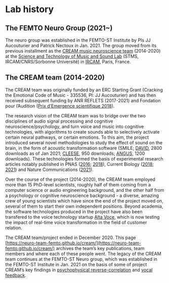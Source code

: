 # Lab history

## The FEMTO Neuro Group (2021\~)

The neuro group was established in the FEMTO-ST Institute by PIs JJ Aucouturier and Patrick Nectoux in Jan. 2021. The group moved from its previous installment as the [CREAM music neuroscience team](http://cream.ircam.fr/) (2014-2020) at the [Science and Technology of Music and Sound Lab](https://www.stms-lab.fr/) (STMS, IRCAM/CNRS/Sorbonne Université) in [IRCAM](https://www.ircam.fr/), Paris, France.&#x20;



## The CREAM team (2014-2020)

The CREAM team was originally funded by an ERC Starting Grant (Cracking the Emotional Code of Music - 335536, PI: JJ Aucouturier) and has then received subsequent funding by ANR REFLETS (2017-2021) and Fondation pour l’Audition ([Prix d’Emergence scientifique 2018](https://www.youtube.com/watch?v=toHbRQMHB-w)).

The research vision of the CREAM team was to bridge over the two disciplines of audio signal processing and cognitive neuroscience/psychology, and turn voice and music into cognitive technologies, with algorithms to create sounds able to selectively activate certain neural pathways, or certain emotions. To this aim, the project introduced several novel methodologies to study the effect of sound on the brain, in the form of acoustic transformation software (SMILE; [DAVID](http://forumnet.ircam.fr/product/david), 2800 downloads as of Jan 2021; [CLEESE](http://forumnet.ircam.fr/product/cleese), 950 downloads; [ANGUS](http://forumnet.ircam.fr/product/angus), 1200 downloads). These technologies formed the basis of experimental research articles notably published in PNAS ([2016](https://www.pnas.org/content/113/4/948); [2018](https://www.pnas.org/content/115/15/3972)), Current Biology ([2018](https://www.cell.com/current-biology/fulltext/S0960-9822\(18\)30752-8); [2021](https://www.cell.com/current-biology/fulltext/S0960-9822\(21\)01195-7)) and Nature Communications ([2021](https://www.nature.com/articles/s41467-020-20649-4)).

Over the course of the project (2014-2020), the CREAM team employed more than 15 PhD-level scientists, roughly half of them coming from a computer science or audio engineering background, and the other half from a psychology or cognitive neuroscience background - a diverse, amazing crew of young scientists which have since the end of the project moved on, several of them to start their own independent positions. Beyond academia, the software technologies produced in the project have also been transfered to the voice technology startup [Alta Voce](http://alta-voce.tech), which is now testing the impact of real-time voice transformation in the field of customer relation.

The CREAM team/project ended in December 2020. This page [https://neuro-team-femto.github.io/cream/](https://neuro-team-femto.github.io/cream/) archives the team’s key publications, team members and where each of these people went. The legacy of the CREAM team continues at the FEMTO-ST Neuro group, which was established in the FEMTO-ST Institute in Jan. 2021 on the basis of some of project CREAM’s key findings in [psychophysical reverse-correlation](https://www.pnas.org/content/115/15/3972) and [vocal feedback](https://www.pnas.org/content/113/4/948).
